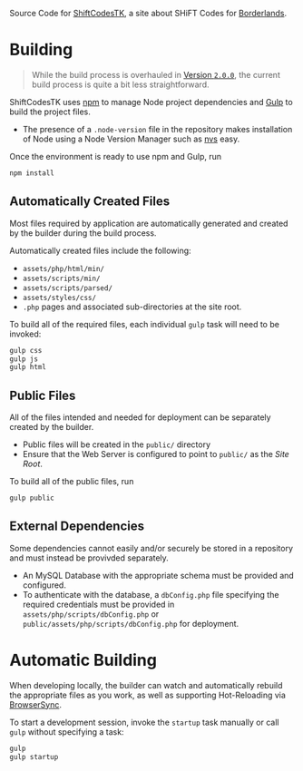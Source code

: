 Source Code for [ShiftCodesTK](https://shiftcodestk.com), a site about SHiFT Codes for [Borderlands](https://borderlands.com).

# Building #
> While the build process is overhauled in [Version `2.0.0`](https://github.com/FusedKush/ShiftCodesTK/tree/2.0.0),
the current build process is quite a bit less straightforward.

ShiftCodesTK uses [npm](https://www.npmjs.com/) to manage Node project dependencies and [Gulp](https://gulpjs.com/) to build the project files.
- The presence of a `.node-version` file in the repository makes installation of Node using a Node Version Manager such as [nvs](https://github.com/jasongin/nvs) easy.

Once the environment is ready to use npm and Gulp, run
```sh
npm install
```

## Automatically Created Files ##
Most files required by application are automatically generated and created by the builder during the build process.

Automatically created files include the following:
- `assets/php/html/min/`
- `assets/scripts/min/`
- `assets/scripts/parsed/`
- `assets/styles/css/`
- `.php` pages and associated sub-directories at the site root.

To build all of the required files, each individual `gulp` task will need to be invoked:
```sh
gulp css
gulp js
gulp html
```

## Public Files ##
All of the files intended and needed for deployment can be separately created by the builder. 

- Public files will be created in the `public/` directory
- Ensure that the Web Server is configured to point to `public/` as the *Site Root*.

To build all of the public files, run
```sh
gulp public
```

## External Dependencies ##
Some dependencies cannot easily and/or securely be stored in a repository and must instead be provivded separately. 

- An MySQL Database with the appropriate schema must be provided and configured.
- To authenticate with the database, a `dbConfig.php` file specifying the required credentials must be provided in `assets/php/scripts/dbConfig.php` or `public/assets/php/scripts/dbConfig.php` for deployment.

# Automatic Building #
When developing locally, the builder can watch and automatically rebuild the appropriate files as you work, as well as supporting Hot-Reloading via [BrowserSync](https://github.com/BrowserSync/browser-sync).

To start a development session, invoke the `startup` task manually or call `gulp` without specifying a task:

```sh
gulp
gulp startup
```